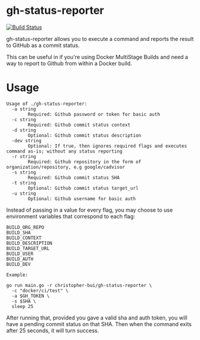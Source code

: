 # gh-status-reporter

[![Build Status](https://travis-ci.org/Christopher-Bui/gh-status-reporter.svg?branch=master)](https://travis-ci.org/Christopher-Bui/gh-status-reporter)

gh-status-reporter allows you to execute a command and reports the
result to GitHub as a commit status.

This can be useful in if you're using Docker MultiStage Builds and
need a way to report to Github from within a Docker build.

# Usage

```
Usage of ./gh-status-reporter:
  -a string
    	Required: Github password or token for basic auth
  -c string
    	Required: Github commit status context
  -d string
    	Optional: Github commit status description
  -dev string
    	Optional: If true, then ignores required flags and executes command as-is; without any status reporting
  -r string
    	Required: Github repository in the form of organization/repository, e.g google/cadvisor
  -s string
    	Required: Github commit status SHA
  -t string
    	Optional: Github commit status target_url
  -u string
    	Optional: Github username for basic auth
```

Instead of passing in a value for every flag, you may choose to use environment
variables that correspond to each flag:

```
BUILD_ORG_REPO
BUILD_SHA
BUILD_CONTEXT
BUILD_DESCRIPTION
BUILD_TARGET_URL
BUILD_USER
BUILD_AUTH
BUILD_DEV
```

```
Example:

go run main.go -r christopher-bui/gh-status-reporter \
  -c "docker/ci/test" \
  -a $GH_TOKEN \
  -s $SHA \
  sleep 25
```

After running that, provided you gave a valid sha and auth token, you
will have a pending commit status on that SHA. Then when the command
exits after 25 seconds, it will turn success.
